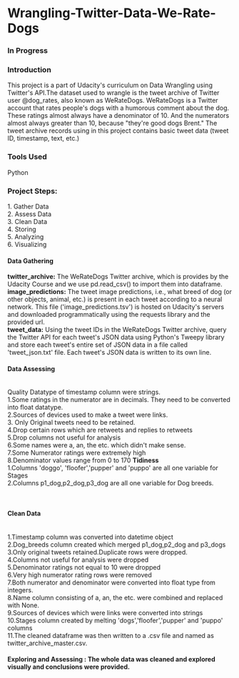 # Wrangling-Twitter-Data-We-Rate-Dogs

<h3>In Progress</h3>

<h3> Introduction </h3>

This project is a part of Udacity's curriculum on Data Wrangling using Twitter's API.The dataset used to wrangle is the tweet archive of Twitter user @dog_rates, also known as WeRateDogs. WeRateDogs is a Twitter account that rates people's dogs with a humorous comment about the dog. These ratings almost always have a denominator of 10. And the numerators almost always greater than 10, because "they're good dogs Brent." The tweet archive records using in this project contains basic tweet data (tweet ID, timestamp, text, etc.)

<h3>Tools Used</h3>  Python<br>

<h3>Project Steps:</h3>
1. Gather Data<br>
2. Assess Data<br>
3. Clean Data<br>
4. Storing<br>
5. Analyzing <br>
6. Visualizing <br>

<h4>Data Gathering</h4>
<b>twitter_archive:</b> The WeRateDogs Twitter archive, which is provides by the Udacity Course and we use pd.read_csv() to import them into dataframe.<br>
<b>image_predictions:</b> The tweet image predictions, i.e., what breed of dog (or other objects, animal, etc.) is present in each tweet according to a neural network. This file ('image_predictions.tsv') is hosted on Udacity's servers and downloaded programmatically using the requests library and the provided url.<br>
<b>tweet_data:</b> Using the tweet IDs in the WeRateDogs Twitter archive, query the Twitter API for each tweet's JSON data using Python's Tweepy library and store each tweet's entire set of JSON data in a file called 'tweet_json.txt' file. Each tweet's JSON data is written to its own line. <br>
<h4> Data Assessing </h4><br
<b>Quality</b>
Datatype of timestamp column were strings.
<br>1.Some ratings in the numerator are in decimals. They need to be converted into float datatype.
<br>2.Sources of devices used to make a tweet were links.
<br>3. Only Original tweets need to be retained.
<br>4.Drop certain rows which are retweets and replies to retweets
<br>5.Drop columns not useful for analysis
<br>6.Some names were a, an, the etc. which didn't make sense.
<br>7.Some Numerator ratings were extremely high
<br>8.Denominator values range from 0 to 170
<b>Tidiness</b>
<br>1.Columns 'doggo', 'floofer','pupper' and 'puppo' are all one variable for Stages
<br>2.Columns p1_dog,p2_dog,p3_dog are all one variable for Dog breeds.

<br><h4>Clean Data</h4>
<br>1.Timestamp column was converted into datetime object
<br>2.Dog_breeds column created which merged p1_dog,p2_dog and p3_dogs
<br>3.Only original tweets retained.Duplicate rows were dropped.
<br>4.Columns not useful for analysis were dropped
<br>5.Denominator ratings not equal to 10 were dropped
<br>6.Very high numerator rating rows were removed
<br>7.Both numerator and denominator were converted into float type from integers.
<br>8.Name column consisting of a, an, the etc. were combined and replaced with None.
<br>9.Sources of devices which were links were converted into strings
<br>10.Stages column created by melting 'dogs','floofer','pupper' and 'puppo' columns
<br>11.The cleaned dataframe was then written to a .csv file and named as twitter_archive_master.csv.

<h4> Exploring and Assessing : The whole data was cleaned and explored visually and conclusions were provided.
